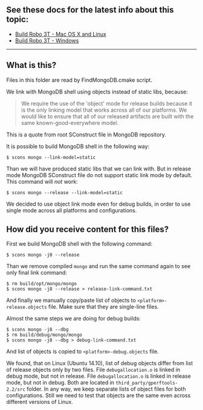 
See these docs for the latest info about this topic:
-------------
- [Build Robo 3T - Mac OS X and Linux](https://github.com/paralect/robomongo/blob/master/docs/BuildRobo3TOnMacAndLinux.md) 
- [Build Robo 3T - Windows](https://github.com/paralect/robomongo/blob/master/docs/BuildRobo3TOnWindows.md)

------------------------------------  

What is this? 
-------------

Files in this folder are read by FindMongoDB.cmake script.

We link with MongoDB shell using objects instead of static libs, because:

> We require the use of the 'object' mode for release builds because it is the only linking
> model that works across all of our platforms. We would like to ensure that all of our
> released artifacts are built with the same known-good-everywhere model.

This is a quote from root SConstruct file in MongoDB repository. 

It is possible to build MongoDB shell in the following way:

    $ scons mongo --link-model=static
    
Than we will have produced static libs that we can link with. But in release mode MongoDB 
SConstruct file do not support static link mode by default. This command will *not* work:

    $ scons mongo --release --link-model=static
    
We decided to use object link mode even for debug builds, in order to use single mode across 
all platforms and configurations. 

How did you receive content for this files?
-------------------------------------------

First we build MongoDB shell with the following command:

    $ scons mongo -j8 --release
    
Than we remove compiled `mongo` and run the same command again to see only final link command:

    $ rm build/opt/mongo/mongo
    $ scons mongo -j8 --release > release-link-command.txt
    
And finally we manually copy/paste list of objects to `<platform>-release.objects` file. Make sure 
that they are single-line files. 

Almost the same steps we are doing for debug builds:

    $ scons mongo -j8 --dbg
    $ rm build/debug/mongo/mongo
    $ scons mongo -j8 --dbg > debug-link-command.txt
    
And list of objects is copied to `<platform>-debug.objects` file.

We found, that on Linux (Ubuntu 14.10), list of debug objects differ from list of release objects only 
by two files. File `debugallocation.o` is linked in debug mode, but not in release. 
File `debugallocation.o` is linked in release mode, but not in debug. Both are located 
in `third_party/gperftools-2.2/src` folder. In any way, we keep separate lists of object files 
for both configurations. Still we need to test that objects are the same even across different 
versions of Linux.

